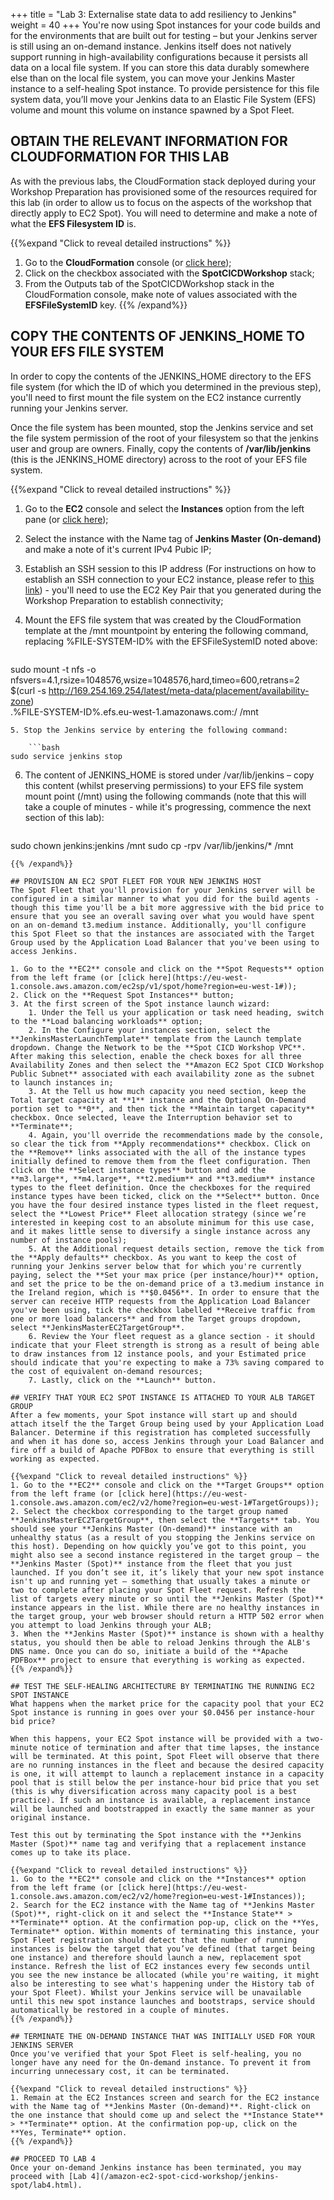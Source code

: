 +++
title = "Lab 3: Externalise state data to add resiliency to Jenkins"
weight = 40
+++
You're now using Spot instances for your code builds and for the environments that are built out for testing – but your Jenkins server is still using an on-demand instance. Jenkins itself does not natively support running in high-availability configurations because it persists all data on a local file system. If you can store this data durably somewhere else than on the local file system, you can move your Jenkins Master instance to a self-healing Spot instance. To provide persistence for this file system data, you’ll move your Jenkins data to an Elastic File System (EFS) volume and mount this volume on instance spawned by a Spot Fleet.

## OBTAIN THE RELEVANT INFORMATION FOR CLOUDFORMATION FOR THIS LAB
As with the previous labs, the CloudFormation stack deployed during your Workshop Preparation has provisioned some of the resources required for this lab (in order to allow us to focus on the aspects of the workshop that directly apply to EC2 Spot). You will need to determine and make a note of what the **EFS Filesystem ID** is.

{{%expand "Click to reveal detailed instructions" %}}
1. Go to the **CloudFormation** console (or [click here](https://eu-west-1.console.aws.amazon.com/cloudformation/home?region=eu-west-1#));
2. Click on the checkbox associated with the **SpotCICDWorkshop** stack;
3. From the Outputs tab of the SpotCICDWorkshop stack in the CloudFormation console, make note of values associated with the **EFSFileSystemID** key.
{{% /expand%}}

## COPY THE CONTENTS OF JENKINS_HOME TO YOUR EFS FILE SYSTEM
In order to copy the contents of the JENKINS_HOME directory to the EFS file system (for which the ID of which you determined in the previous step), you'll need to first mount the file system on the EC2 instance currently running your Jenkins server.

Once the file system has been mounted, stop the Jenkins service and set the file system permission of the root of your filesystem so that the jenkins user and group are owners. Finally, copy the contents of **/var/lib/jenkins** (this is the JENKINS_HOME directory) across to the root of your EFS file system.

{{%expand "Click to reveal detailed instructions" %}}
1. Go to the **EC2** console and select the **Instances** option from the left pane (or [click here](https://eu-west-1.console.aws.amazon.com/ec2/v2/home?region=eu-west-1#Instances:sort=instanceId));
2. Select the instance with the Name tag of **Jenkins Master (On-demand)** and make a note of it's current IPv4 Pubic IP;
3. Establish an SSH session to this IP address (For instructions on how to establish an SSH connection to your EC2 instance, please refer to [this link](https://docs.aws.amazon.com/AWSEC2/latest/UserGuide/AccessingInstances.html?icmpid=docs_ec2_console)) - you'll need to use the EC2 Key Pair that you generated during the Workshop Preparation to establish connectivity;
4. Mount the EFS file system that was created by the CloudFormation template at the /mnt mountpoint by entering the following command, replacing %FILE-SYSTEM-ID% with the EFSFileSystemID noted above:
 
    ```bash
sudo mount -t nfs -o nfsvers=4.1,rsize=1048576,wsize=1048576,hard,timeo=600,retrans=2 \
$(curl -s http://169.254.169.254/latest/meta-data/placement/availability-zone)\
.%FILE-SYSTEM-ID%.efs.eu-west-1.amazonaws.com:/ /mnt
```
5. Stop the Jenkins service by entering the following command:

    ```bash
sudo service jenkins stop
```

6. The content of JENKINS_HOME is stored under /var/lib/jenkins – copy this content (whilst preserving permissions) to your EFS file system mount point (/mnt) using the following commands (note that this will take a couple of minutes - while it's progressing, commence the next section of this lab):

    ```bash
sudo chown jenkins:jenkins /mnt
sudo cp -rpv /var/lib/jenkins/* /mnt
```
{{% /expand%}}

## PROVISION AN EC2 SPOT FLEET FOR YOUR NEW JENKINS HOST
The Spot Fleet that you'll provision for your Jenkins server will be configured in a similar manner to what you did for the build agents - though this time you'll be a bit more aggressive with the bid price to ensure that you see an overall saving over what you would have spent on an on-demand t3.medium instance. Additionally, you'll configure this Spot Fleet so that the instances are associated with the Target Group used by the Application Load Balancer that you've been using to access Jenkins.

1. Go to the **EC2** console and click on the **Spot Requests** option from the left frame (or [click here](https://eu-west-1.console.aws.amazon.com/ec2sp/v1/spot/home?region=eu-west-1#));
2. Click on the **Request Spot Instances** button;
3. At the first screen of the Spot instance launch wizard:
    1. Under the Tell us your application or task need heading, switch to the **Load balancing workloads** option;
    2. In the Configure your instances section, select the **JenkinsMasterLaunchTemplate** template from the Launch template dropdown. Change the Network to be the **Spot CICD Workshop VPC**. After making this selection, enable the check boxes for all three Availability Zones and then select the **Amazon EC2 Spot CICD Workshop Public Subnet** associated with each availability zone as the subnet to launch instances in;
    3. At the Tell us how much capacity you need section, keep the Total target capacity at **1** instance and the Optional On-Demand portion set to **0**, and then tick the **Maintain target capacity** checkbox. Once selected, leave the Interruption behavior set to **Terminate**;
    4. Again, you'll override the recommendations made by the console, so clear the tick from **Apply recommendations** checkbox. Click on the **Remove** links associated with the all of the instance types initially defined to remove them from the fleet configuration. Then click on the **Select instance types** button and add the **m3.large**, **m4.large**, **t2.medium** and **t3.medium** instance types to the fleet definition. Once the checkboxes for the required instance types have been ticked, click on the **Select** button. Once you have the four desired instance types listed in the fleet request, select the **Lowest Price** Fleet allocation strategy (since we’re interested in keeping cost to an absolute minimum for this use case, and it makes little sense to diversify a single instance across any number of instance pools);
    5. At the Additional request details section, remove the tick from the **Apply defaults** checkbox. As you want to keep the cost of running your Jenkins server below that for which you're currently paying, select the **Set your max price (per instance/hour)** option, and set the price to be the on-demand price of a t3.medium instance in the Ireland region, which is **$0.0456**. In order to ensure that the server can receive HTTP requests from the Application Load Balancer you've been using, tick the checkbox labelled **Receive traffic from one or more load balancers** and from the Target groups dropdown, select **JenkinsMasterEC2TargetGroup**.
    6. Review the Your fleet request as a glance section - it should indicate that your Fleet strength is strong as a result of being able to draw instances from 12 instance pools, and your Estimated price should indicate that you're expecting to make a 73% saving compared to the cost of equivalent on-demand resources;
    7. Lastly, click on the **Launch** button.

## VERIFY THAT YOUR EC2 SPOT INSTANCE IS ATTACHED TO YOUR ALB TARGET GROUP
After a few moments, your Spot instance will start up and should attach itself the the Target Group being used by your Application Load Balancer. Determine if this registration has completed successfully and when it has done so, access Jenkins through your Load Balancer and fire off a build of Apache PDFBox to ensure that everything is still working as expected.

{{%expand "Click to reveal detailed instructions" %}}
1. Go to the **EC2** console and click on the **Target Groups** option from the left frame (or [click here](https://eu-west-1.console.aws.amazon.com/ec2/v2/home?region=eu-west-1#TargetGroups));
2. Select the checkbox corresponding to the target group named **JenkinsMasterEC2TargetGroup**, then select the **Targets** tab. You should see your **Jenkins Master (On-demand)** instance with an unhealthy status (as a result of you stopping the Jenkins service on this host). Depending on how quickly you’ve got to this point, you might also see a second instance registered in the target group – the **Jenkins Master (Spot)** instance from the fleet that you just launched. If you don’t see it, it’s likely that your new spot instance isn't up and running yet – something that usually takes a minute or two to complete after placing your Spot Fleet request. Refresh the list of targets every minute or so until the **Jenkins Master (Spot)** instance appears in the list. While there are no healthy instances in the target group, your web browser should return a HTTP 502 error when you attempt to load Jenkins through your ALB;
3. When the **Jenkins Master (Spot)** instance is shown with a healthy status, you should then be able to reload Jenkins through the ALB's DNS name. Once you can do so, initiate a build of the **Apache PDFBox** project to ensure that everything is working as expected.
{{% /expand%}}

## TEST THE SELF-HEALING ARCHITECTURE BY TERMINATING THE RUNNING EC2 SPOT INSTANCE
What happens when the market price for the capacity pool that your EC2 Spot instance is running in goes over your $0.0456 per instance-hour bid price?

When this happens, your EC2 Spot instance will be provided with a two-minute notice of termination and after that time lapses, the instance will be terminated. At this point, Spot Fleet will observe that there are no running instances in the fleet and because the desired capacity is one, it will attempt to launch a replacement instance in a capacity pool that is still below the per instance-hour bid price that you set (this is why diversification across many capacity pool is a best practice). If such an instance is available, a replacement instance will be launched and bootstrapped in exactly the same manner as your original instance.

Test this out by terminating the Spot instance with the **Jenkins Master (Spot)** name tag and verifying that a replacement instance comes up to take its place.

{{%expand "Click to reveal detailed instructions" %}}
1. Go to the **EC2** console and click on the **Instances** option from the left frame (or [click here](https://eu-west-1.console.aws.amazon.com/ec2/v2/home?region=eu-west-1#Instances));
2. Search for the EC2 instance with the Name tag of **Jenkins Master (Spot)**, right-click on it and select the **Instance State** > **Terminate** option. At the confirmation pop-up, click on the **Yes, Terminate** option. Within moments of terminating this instance, your Spot Fleet registration should detect that the number of running instances is below the target that you’ve defined (that target being one instance) and therefore should launch a new, replacement spot instance. Refresh the list of EC2 instances every few seconds until you see the new instance be allocated (while you're waiting, it might also be interesting to see what's happening under the History tab of your Spot Fleet). Whilst your Jenkins service will be unavailable until this new spot instance launches and bootstraps, service should automatically be restored in a couple of minutes.
{{% /expand%}}

## TERMINATE THE ON-DEMAND INSTANCE THAT WAS INITIALLY USED FOR YOUR JENKINS SERVER
Once you've verified that your Spot Fleet is self-healing, you no longer have any need for the On-demand instance. To prevent it from incurring unnecessary cost, it can be terminated.

{{%expand "Click to reveal detailed instructions" %}}
1. Remain at the EC2 Instances screen and search for the EC2 instance with the Name tag of **Jenkins Master (On-demand)**. Right-click on the one instance that should come up and select the **Instance State** > **Terminate** option. At the confirmation pop-up, click on the **Yes, Terminate** option.
{{% /expand%}}

## PROCEED TO LAB 4
Once your on-demand Jenkins instance has been terminated, you may proceed with [Lab 4](/amazon-ec2-spot-cicd-workshop/jenkins-spot/lab4.html).
